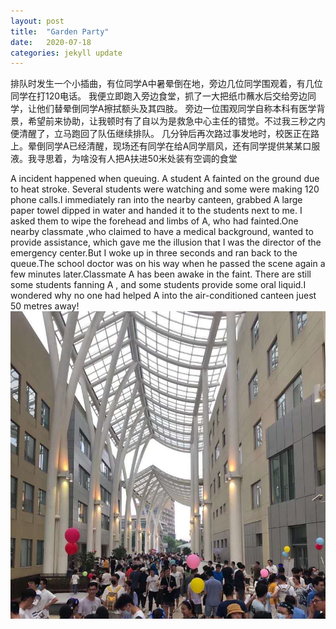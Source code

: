 ```yaml
---
layout: post
title:  "Garden Party"
date:   2020-07-18
categories: jekyll update
---
```

排队时发生一个小插曲，有位同学A中暑晕倒在地，旁边几位同学围观着，有几位同学在打120电话。
我便立即跑入旁边食堂，抓了一大把纸巾蘸水后交给旁边同学，让他们替晕倒同学A擦拭额头及其四肢。
旁边一位围观同学自称本科有医学背景，希望前来协助，让我顿时有了自以为是救急中心主任的错觉。不过我三秒之内便清醒了，立马跑回了队伍继续排队。
几分钟后再次路过事发地时，校医正在路上。晕倒同学A已经清醒，现场还有同学在给A同学扇风，还有同学提供某某口服液。我寻思着，为啥没有人把A扶进50米处装有空调的食堂

A incident happened when queuing. A student A fainted on the ground due to heat stroke. Several students were watching and some were making 120 phone calls.I immediately ran into the nearby canteen, grabbed A large paper towel dipped in water and handed it to the students next to me. I asked them to wipe the forehead and limbs of A, who had fainted.One nearby classmate ,who claimed to have a medical background, wanted to provide assistance, which gave me the illusion that I was the director of the emergency center.But I woke up in three seconds and ran back to the queue.The school doctor was on his way when he passed the scene again a few minutes later.Classmate A has been awake in the faint. There are still some students fanning A , and some students provide some oral liquid.I wondered why no one had helped A into the air-conditioned canteen juest 50 metres away!
![gardenParty](/gardenParty.jpg)
